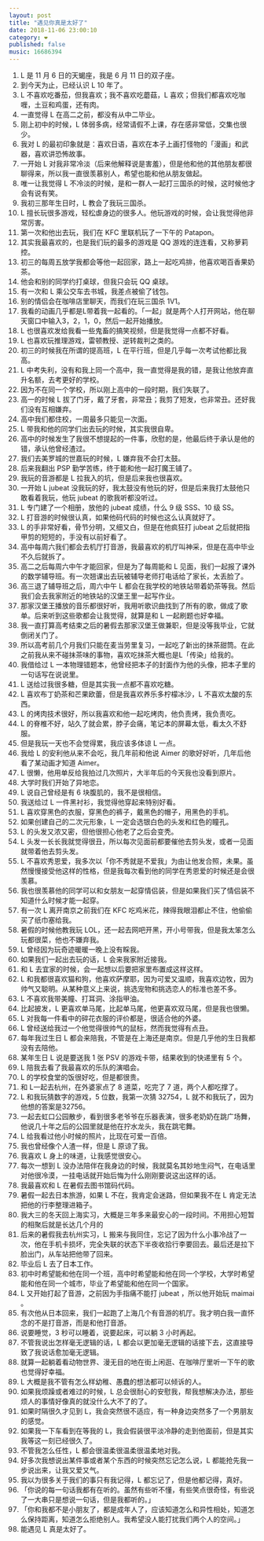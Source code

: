 ```yaml
---
layout: post
title: "遇见你真是太好了"
date: 2018-11-06 23:00:10
category: ❤
published: false
music: 16686394
---
```


<!-- more -->

1. L 是 11 月 6 日的天蝎座，我是 6 月 11 日的双子座。
2. 到今天为止，已经认识 L 10 年了。
3. L 不喜欢吃番茄，但我喜欢；我不喜欢吃蘑菇，L 喜欢；但我们都喜欢吃咖喱，土豆和鸡蛋，还有肉。
4. 一直觉得 L 在高二之前，都没有从中二毕业。
5. 刚上初中的时候，L 体弱多病，经常请假不上课，存在感非常低，交集也很少。
6. 我对 L 的最初印象就是：喜欢日语，喜欢在本子上画打怪物的「漫画」和武器，喜欢讲恐怖故事。
7. 一开始 L 对我非常冷淡（后来他解释说是害羞），但是他和他的其他朋友都很聊得来，所以我一直很羡慕别人，希望也能和他从朋友做起。
8. 唯一让我觉得 L 不冷淡的时候，是和一群人一起打三国杀的时候，这时候他才会有说有笑。
9. 我初三那年生日时，L 教会了我玩三国杀。
10. L 擅长玩很多游戏，轻松虐身边的很多人。他玩游戏的时候，会让我觉得他非常厉害。
11. 第一次和他出去玩，我们在 KFC 里联机玩了一下午的 Patapon。
12. 其实我最喜欢的，也是我们玩的最多的游戏是 QQ 游戏的连连看，又称萝莉控。
13. 初三的每周五放学我都会等他一起回家，路上一起吃鸡排，他喜欢喝百香果奶茶。
14. 他会和别的同学约打桌球，但我只会玩 QQ 桌球。
15. 有一次和 L 乘公交车去书城，我差点被偷了钱包。
16. 别的情侣会在咖啡店里聊天，而我们在玩三国杀 1V1。
17. 我看的动画几乎都是L带着我一起看的。「一起」就是两个人打开网站，他在聊天窗口中输入3，2，1，0，然后一起开始播放。
18. L 也很喜欢发给我看一些鬼畜的搞笑视频，但是我觉得一点都不好看。
19. L 也喜欢玩推理游戏，雷顿教授、逆转裁判之类的。
20. 初三的时候我在所谓的提高班，L 在平行班，但是几乎每一次考试他都比我高。
21. L 中考失利，没有和我上同一个高中，我一直觉得是我的错，是我让他放弃直升名额，去考更好的学校。
22. 因为不在同一个学校，所以刚上高中的一段时期，我们失联了。
23. 高一的时候 L 拔了门牙，戴了牙套，非常丑；我剪了短发，也非常丑。还好我们没有互相嫌弃。
24. 高中我们都住校，一周最多只能见一次面。
25. L 带我和他的同学们出去玩的时候，其实我很自卑。
26. 高中的时候发生了我很不想提起的一件事，欣慰的是，他最后终于承认是他的错，承认他曾经渣过。
27. 我们去美罗城的世嘉玩的时候，L 嫌弃我不会打太鼓。
28. 后来我翻出 PSP 勤学苦练，终于能和他一起打魔王铺了。
29. 我玩的音游都是 L 拉我入的坑，但是后来我也很喜欢。
30. 一开始 L jubeat 没我玩的好，我太鼓没有他玩的好，但是后来我打太鼓他只敢看着我玩，他玩 jubeat 的歌我听都没听过。
31. L 专门建了一个相册，放他的 jubeat 成绩，什么 9 级 SSS、10 级 SS。
32. L 打音游的时候很认真，如果他码代码的时候也这么认真就好了。
33. L 的手非常好看，骨节分明，又细又白，但是在他疯狂打 jubeat 之后就把指甲剪的短短的，手没有以前好看了。
34. 高中每周六我们都会去机厅打音游，我最喜欢的机厅叫神采，但是在高中毕业不久后就拆了。
35. 高二之后每周六中午才能回家，但是为了每周能和 L 见面，我们一起报了课外的数学辅导班。有一次翘课出去玩被辅导老师打电话给了家长，太丢脸了。
36. 高三退了辅导班之后，周六中午 L 都会在我学校的地铁站带着奶茶等我。然后我们会去我家附近的地铁站的汉堡王里一起写作业。
37. 那家汉堡王播放的音乐都很好听，我用听歌识曲找到了所有的歌，做成了歌单。后来听到这些歌都会让我觉得，就算是和 L 一起刷题也好幸福。
38. 我一直打算高考结束之后的暑假去那家汉堡王做兼职，但是没等我毕业，它就倒闭关门了。
39. 所以高考前几个月我们只能在麦当劳里复习，一起吃了新出的抹茶甜筒。在此之前我从来不碰抹茶味的事物，喜欢吃抹茶大概也是L「传染」给我的。
40. 我借给过 L 一本物理错题本，他曾经把本子的封面作为他的头像，把本子里的一句话写在说说里。
41. L 送给过我很多糖，但是其实我一点都不喜欢吃糖。
42. L 喜欢布丁奶茶和芒果欧蕾，但是我喜欢养乐多柠檬冰沙，L 不喜欢太酸的东西。
43. L 的烤肉技术很好，所以我喜欢和他一起吃烤肉，他负责烤，我负责吃。
44. L 的脊椎不好，站久了就会累，脖子会痛，笔记本的屏幕太低，看太久不舒服。
45. 但是我玩一天也不会觉得累，我应该多体谅 L 一点。
46. 我给 L 的安利他从来不会吃，我几年前和他说 Aimer 的歌好好听，几年后他看了某动画才知道 Aimer。
47. L 很懒，他用单反给我拍过几次照片，大半年后的今天我也没看到原片。
48. 大学时我们开始了异地恋。
49. L 说自己曾经是有 6 块腹肌的，我不是很相信。
50. 我送给过 L 一件黑衬衫，我觉得他穿起来特别好看。
51. L 喜欢穿黑色的衣服，穿黑色的裤子，戴黑色的帽子，用黑色的手机。
52. 如果创建自己的二次元形象，L 一定会选银白色的头发和红色的瞳孔。
53. L 的头发又浓又密，但他很担心他老了之后会变秃。
54. L 头发一长长我就觉得很丑，所以每次见面前都要催他去剪头发，或者一见面就带着他去剪头发。
55. L 不喜欢秀恩爱，我多次以「你不秀就是不爱我」为由让他发合照，未果。虽然慢慢接受他这样的性格，但是我每次看到他的同学在秀恩爱的时候还是会很羡慕。
56. 我也很羡慕他的同学可以和女朋友一起穿情侣装，但是如果我们买了情侣装不知道什么时候才能一起穿。
57. 有一次 L 离开南京之前我们在 KFC 吃鸡米花，辣得我眼泪都止不住，他偷偷买了纸巾塞给我。
58. 暑假的时候他教我玩 LOL，还一起去网吧开黑，开小号带我，但是我太笨怎么玩都很菜，他也不嫌弃我。
59. L 曾经因为玩奇迹暖暖一晚上没有睬我。
60. 如果我们一起出去玩的话，L 会来我家附近接我。
61. 和 L 去宜家的时候，会一起想以后要把家里布置成这样这样。
62. L 和我都很喜欢猫和狗，他喜欢萨摩耶，因为可爱又温顺，我喜欢边牧，因为帅气又聪明。从某种意义上来说，挑选宠物和挑选恋人的标准也差不多。
63. L 不喜欢我带美瞳、打耳洞、涂指甲油。
64. 比起披发，L 更喜欢单马尾，比起单马尾，他更喜欢双马尾，但是我也很懒。
65. L 对我每一件看中的碎花衣服的评价都是，很适合他的外婆。
66. L 曾经送给我过一个他觉得很帅气的鼠标，然而我觉得有点丑。
67. 每年我过生日 L 都会来陪我，不管是在上海还是南京。但是几乎他的生日我都没有去陪他。
68. 某年生日 L 说是要送我 1 张 PSV 的游戏卡带，结果收到的快递里有 5 个。
69. L 陪我去看了我最喜欢的乐队的演唱会。
70. L 的学校食堂的饭很好吃，但是都很贵。
71. 和 L一起去杭州，在外婆家点了 8 道菜，吃完了 7 道，两个人都吃撑了。 
72. L 和我玩猜数字的游戏，5 位数，我第一次猜 32754，L 就不和我玩了，因为他想的答案是32756。
73. 一起去虹口公园散步，看到很多老爷爷在乐器表演，很多老奶奶在跳广场舞，他说几十年之后的公园里就是他在拧水龙头，我在跳宅舞。
74. L 给我看过他小时候的照片，比现在可爱一百倍。
75. 我也曾经像个人渣一样，但是 L 原谅了我。
76. 我喜欢 L 身上的味道，让我感觉很安心。
77. 每次一想到 L 没办法陪伴在我身边的时候，我就莫名其妙地生闷气，在电话里对他很冷漠，一挂电话就开始后悔为什么刚刚要说这出这样的话。
78. 我最喜欢和 L 在暑假去图书馆码代码。
79. 暑假一起去日本旅游，如果 L 不在，我肯定会迷路，但如果我不在 L 肯定无法把他的行李整理进箱子。
80. 我大三的冬天回上海实习，大概是三年多来最安心的一段时间。不用担心短暂的相聚后就是长达几个月的
81. 后来的暑假我去杭州实习，L 搬来与我同住，忘记了因为什么小事冷战了一次，他在手机卡损坏，完全失联的状态下半夜收拾行李要回去。最后还是拉下脸出门，从车站把他带了回来。
82. 毕业后 L 去了日本工作。
83. 初中时希望能和他在同一个班，高中时希望能和他在同一个学校，大学时希望能和他在同一个城市，毕业了希望能和他在同一个国家。
84. L 又开始打起了音游，之前因为手指痛不能打  jubeat ，所以他开始玩 maimai 。
85. 有次他从日本回来，我们一起跑了上海几个有音游的机厅。我才明白我一直怀念的不是打音游，而是和他打音游。
86. 说要睡觉，3 秒可以睡着，说要起床，可以躺 3 小时再起。
87. 不管我说出怎样毫无逻辑的话，L 都会以更加毫无逻辑的话接下去，这直接导致了我说话愈加毫无逻辑。
88. 就算一起躺着看动物世界、漫无目的地在街上闲逛、在咖啡厅里听一下午的歌也觉得好幸福。
89. L 大概是我不管有怎么样幼稚、愚蠢的想法都可以倾诉的人。
90. 如果我烦躁或者难过的时候，L 总会很耐心的安慰我，帮我想解决办法，那些烦人的事情好像真的就没什么大不了的了。
91. 如果时隔很久才见到 L，我会突然很不适应，有一种身边突然多了一个男朋友的感觉。
92. 如果我一下车看到在等我的 L，我会假装很平淡冷静的走到他面前，但是其实我等这一刻已经很久了。
93. 不管我怎么任性，L 都会很温柔很温柔很温柔地对我。
94. 好多次我想说出某件事或者某个东西的时候突然忘记怎么说，L 都能抢先我一步说出来，让我又爱又气。 
95. 我以为很多关于我们的事只有我记得，L 都忘记了，但是他都记得，真好。
96. 「你说的每一句话我都有在听的。虽然有些听不懂，有些笑点很奇怪，有些说了一大串只是想说一句话，但是我都听的。」
97. 「你和我都不是小朋友了，都是成年人了，应该知道怎么和异性相处，知道怎么保持距离，知道怎么拒绝别人。我希望没人能打扰我们两个人的空间。」
98. 能遇见 L 真是太好了。